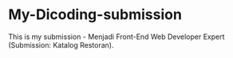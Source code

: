 # My-Dicoding-submission

This is my submission - Menjadi Front-End Web Developer Expert (Submission: Katalog Restoran).
